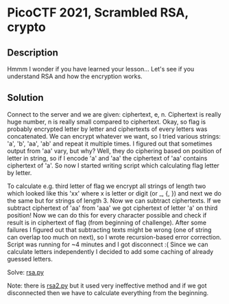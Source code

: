 # PicoCTF 2021, Scrambled RSA, crypto

## Description
Hmmm I wonder if you have learned your lesson... Let's see if you understand RSA and how the encryption works.

## Solution

Connect to the server and we are given: ciphertext, e, n. Ciphertext is really huge number, n is really small compared to ciphertext. Okay, so flag is probably encrypted letter by letter and ciphertexts of every letters was concatenated. We can encrypt whatever we want, so I tried various strings: 'a', 'b', 'aa', 'ab' and repeat it multiple times. I figured out that sometimes output from 'aa' vary, but why? Well, they do ciphering based on position of letter in string, so if I encode 'a' and 'aa' the ciphertext of 'aa' contains ciphertext of 'a'. So now I started writing script which calculating flag letter by letter.

To calculate e.g. third letter of flag we encrypt all strings of length two which looked like this 'xx' where x is letter or digit (or _, {, }) and next we do the same but for strings of length 3. Now we can subtract ciphertexts. If we subtract ciphertext of 'aa' from 'aaa' we got ciphertext of letter 'a' on third position! Now we can do this for every character possible and check if result is in ciphertext of flag (from beginning of challenge). After some failures I figured out that subtracting texts might be wrong (one of string can overlap too much on next), so I wrote recursion-based error correction. Script was running for ~4 minutes and I got disconnect :( Since we can calculate letters independently I decided to add some caching of already guessed letters.


Solve: [rsa.py](./rsa.py)

Note: there is [rsa2.py](./rsa2.py) but it used very ineffective method and if we got disconnected then we have to calculate everything from the beginning.

